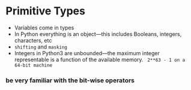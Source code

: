 # Primitive Types
- Variables come in types
- In Python everything is an object—this includes Booleans, integers, characters, etc
- ```shifting``` and ```masking```
- Integers in Python3 are unbounded—the maximum integer representable is a function of the available memory. ``` 2**63 - 1 on a 64-bit machine```
### be very familiar with the bit-wise operators